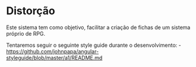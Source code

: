 # Distorção

Este sistema tem como objetivo, facilitar a criação de fichas de um sistema próprio de RPG.

Tentaremos seguir o seguinte style guide durante o desenvolvimento:
    - https://github.com/johnpapa/angular-styleguide/blob/master/a1/README.md